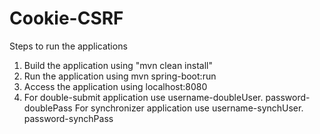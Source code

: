 # Cookie-CSRF

Steps to run the applications

1)  Build the application using "mvn clean install"
2)  Run the application using mvn spring-boot:run
3)  Access the application using localhost:8080
4)  For double-submit application use username-doubleUser. password-doublePass
    For synchronizer application use username-synchUser. password-synchPass
